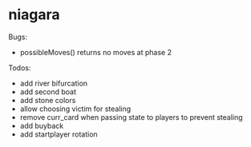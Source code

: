 niagara
=======

Bugs:
- possibleMoves() returns no moves at phase 2

Todos:
- add river bifurcation
- add second boat
- add stone colors
- allow choosing victim for stealing
- remove curr_card when passing state to players to prevent stealing
- add buyback
- add startplayer rotation
